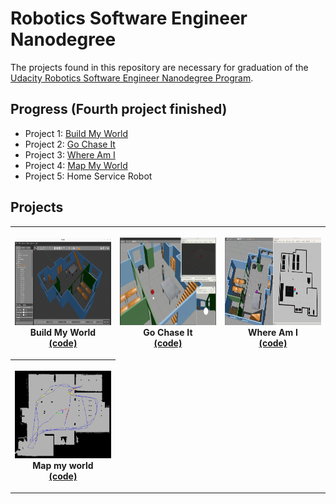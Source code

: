 # Robotics Software Engineer Nanodegree

The projects found in this repository are necessary for graduation of the [Udacity Robotics Software Engineer Nanodegree Program](https://www.udacity.com/course/robotics-software-engineer--nd209).

## Progress (Fourth project finished)
* Project 1: [Build My World](https://github.com/RonaldoCD/Udacity-Robotics-Software-Engineer-Nanodegree-Projects/tree/main/Project%201:%20Build%20my%20world)
* Project 2: [Go Chase It](https://github.com/RonaldoCD/Udacity-Robotics-Software-Engineer-Nanodegree-Projects/tree/main/Project%202:%20Go%20chase%20it)
* Project 3: [Where Am I](https://github.com/RonaldoCD/Udacity-Robotics-Software-Engineer-Nanodegree-Projects/tree/main/Project%203:%20Where%20am%20I)
* Project 4: [Map My World](https://github.com/RonaldoCD/Udacity-Robotics-Software-Engineer-Nanodegree-Projects/tree/main/Project%204:%20Map%20my%20world)
* Project 5: Home Service Robot

## Projects
<table style="width:100%">
  <tr>
    <th><p>
           <a href="https://github.com/RonaldoCD/Udacity-Robotics-Software-Engineer-Nanodegree-Projects/blob/main/Project%201:%20Build%20my%20world/images/Screenshot%20from%202023-02-03%2021-50-23.png">
           <img src="https://github.com/RonaldoCD/Udacity-Robotics-Software-Engineer-Nanodegree-Projects/blob/main/Project%201:%20Build%20my%20world/images/Screenshot%20from%202023-02-03%2021-50-23.png"
            alt="Build my world" width="250" height="140"></a>
           <br>Build My World
           <br><a href="https://github.com/RonaldoCD/Udacity-Robotics-Software-Engineer-Nanodegree-Projects/tree/main/Project%201:%20Build%20my%20world">(code)</a>
      </p>
    </th>
    <th><p>
           <a href="hhttps://github.com/RonaldoCD/Udacity-Robotics-Software-Engineer-Nanodegree-Projects/blob/main/Project%202:%20Go%20chase%20it/images/go_chase_it_image.png">
           <img src="https://github.com/RonaldoCD/Udacity-Robotics-Software-Engineer-Nanodegree-Projects/blob/main/Project%202:%20Go%20chase%20it/images/go_chase_it_image.png"
            alt="Go chase it" width="250" height="140"></a>
           <br>Go Chase It
           <br><a href="https://github.com/RonaldoCD/Udacity-Robotics-Software-Engineer-Nanodegree-Projects/tree/main/Project%202:%20Go%20chase%20it">(code)</a>
        </p>
    </th>
    <th><p>
           <a href="https://github.com/RonaldoCD/Udacity-Robotics-Software-Engineer-Nanodegree-Projects/blob/main/Project%203:%20Where%20am%20I/images/Localized%201.png">
           <img src="https://github.com/RonaldoCD/Udacity-Robotics-Software-Engineer-Nanodegree-Projects/blob/main/Project%203:%20Where%20am%20I/images/Localized%201.png"
            alt="Where am I" width="250" height="140"></a>
           <br>Where Am I
           <br><a href="https://github.com/RonaldoCD/Udacity-Robotics-Software-Engineer-Nanodegree-Projects/tree/main/Project%203:%20Where%20am%20I">(code)</a>
        </p>
    </th>
  </tr>

  <tr>
    <th><p>
           <a href="https://github.com/RonaldoCD/Udacity-Robotics-Software-Engineer-Nanodegree-Projects/blob/main/Project%204:%20Map%20my%20world/my_robot/images/2d_map2.png">
           <img src="https://github.com/RonaldoCD/Udacity-Robotics-Software-Engineer-Nanodegree-Projects/blob/main/Project%204:%20Map%20my%20world/my_robot/images/2d_map2.png"
            alt="Map my world" width="250" height="140"></a>
           <br>Map my world
           <br><a href="https://github.com/RonaldoCD/Udacity-Robotics-Software-Engineer-Nanodegree-Projects/tree/main/Project%204:%20Map%20my%20world">(code)</a>
      </p>
    </th>
  </tr>
</table>
